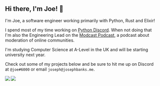 ## Hi there, I'm Joe! 👋

I'm Joe, a software engineer working primarily with Python, Rust and Elixir!

I spend most of my time working on [Python Discord](https://pythondiscord.com/). When not doing that I'm also the Engineering Lead on the [Modcast Podcast](https://modpod.live/modpod-web-joe), a podcast about moderation of online communities.

I'm studying Computer Science at A-Level in the UK and will be starting university next year.

Check out some of my projects below and be sure to hit me up on Discord at `@joe#6000` or email `joseph@josephbanks.me`.

<img align="left" src="https://github-readme-stats.vercel.app/api?username=jb3&count_private=true&line_height=21&show_icons=true&hide_border=true"/>
<img align="left" src="https://github-readme-stats.vercel.app/api/top-langs/?username=jb3&layout=compact&card_width=250&hide_border=true"/>
